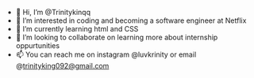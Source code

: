 - 👋 Hi, I’m @Trinitykinqq
- 👀 I’m interested in coding and becoming a software engineer at Netflix
- 🌱 I’m currently learning html and CSS
- 💞️ I’m looking to collaborate on learning more about internship oppurtunities
- 📫 You can reach me on instagram @luvkrinity or email @trinityking092@gmail.com

<!---
Trinitykinqq/Trinitykinqq is a ✨ special ✨ repository because its `README.md` (this file) appears on your GitHub profile.
You can click the Preview link to take a look at your changes.
--->
